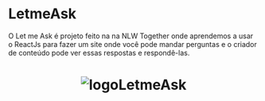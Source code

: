 # LetmeAsk
O Let me Ask é projeto feito na na NLW Together onde aprendemos a usar o ReactJs para fazer um site onde você pode mandar perguntas e o criador de conteúdo pode ver essas respostas e respondê-las.


<h1 align="center"> 
  <img alt="logoLetmeAsk" src="https://drive.google.com/file/d/1sNXBD6vYdBVTFyajFNFHJ3ITFsVZEx5L/view?usp=sharing" />
  <br>
</h1>
